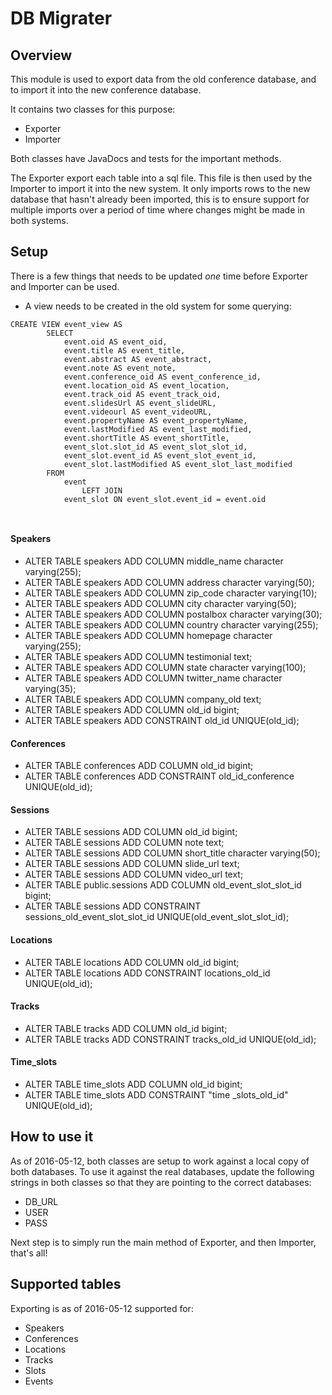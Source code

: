 # DB Migrater
## Overview
This module is used to export data from the old conference database, and to import it into the new conference database.

It contains two classes for this purpose:

* Exporter
* Importer


Both classes have JavaDocs and tests for the important methods.

The Exporter export each table into a sql file. This file is then used by the Importer to import it into the new system. It only imports rows to the new database that hasn't already been imported, this is to ensure support for multiple imports over a period of time where changes might be made in both systems.

## Setup
There is a few things that needs to be updated *one* time before Exporter and Importer can be used.

* A view needs to be created in the old system for some querying:

```
CREATE VIEW event_view AS
        SELECT 
            event.oid AS event_oid,
            event.title AS event_title,
            event.abstract AS event_abstract,
            event.note AS event_note,
            event.conference_oid AS event_conference_id,
            event.location_oid AS event_location,
            event.track_oid AS event_track_oid,
            event.slidesUrl AS event_slideURL,
            event.videourl AS event_videoURL,
            event.propertyName AS event_propertyName,
            event.lastModified AS event_last_modified,
            event.shortTitle AS event_shortTitle,
            event_slot.slot_id AS event_slot_slot_id,
            event_slot.event_id AS event_slot_event_id,
            event_slot.lastModified AS event_slot_last_modified
        FROM
            event
                LEFT JOIN
            event_slot ON event_slot.event_id = event.oid
  
            
```

#### Speakers
* ALTER TABLE speakers ADD COLUMN middle_name character varying(255);
* ALTER TABLE speakers ADD COLUMN address character varying(50);
* ALTER TABLE speakers ADD COLUMN zip_code character varying(10);
* ALTER TABLE speakers ADD COLUMN city character varying(50);
* ALTER TABLE speakers ADD COLUMN postalbox character varying(30);
* ALTER TABLE speakers ADD COLUMN country character varying(255);
* ALTER TABLE speakers ADD COLUMN homepage character varying(255);
* ALTER TABLE speakers ADD COLUMN testimonial text;
* ALTER TABLE speakers ADD COLUMN state character varying(100);
* ALTER TABLE speakers ADD COLUMN twitter_name character varying(35);
* ALTER TABLE speakers ADD COLUMN company_old text;
* ALTER TABLE speakers ADD COLUMN old_id bigint;
* ALTER TABLE speakers
  ADD CONSTRAINT old_id UNIQUE(old_id);

#### Conferences
* ALTER TABLE conferences ADD COLUMN old_id bigint;
* ALTER TABLE conferences
  ADD CONSTRAINT old_id_conference UNIQUE(old_id);

#### Sessions
* ALTER TABLE sessions ADD COLUMN old_id bigint;
* ALTER TABLE sessions ADD COLUMN note text;
* ALTER TABLE sessions ADD COLUMN short_title character varying(50);
* ALTER TABLE sessions ADD COLUMN slide_url text;
* ALTER TABLE sessions ADD COLUMN video_url text;
* ALTER TABLE public.sessions ADD COLUMN old_event_slot_slot_id bigint;
* ALTER TABLE sessions
    ADD CONSTRAINT sessions_old_event_slot_slot_id UNIQUE(old_event_slot_slot_id);

#### Locations
* ALTER TABLE locations ADD COLUMN old_id bigint;
* ALTER TABLE locations
    ADD CONSTRAINT locations_old_id UNIQUE(old_id);

#### Tracks
* ALTER TABLE tracks ADD COLUMN old_id bigint;
* ALTER TABLE tracks
    ADD CONSTRAINT tracks_old_id UNIQUE(old_id);

#### Time_slots
* ALTER TABLE time_slots ADD COLUMN old_id bigint;
* ALTER TABLE time_slots
    ADD CONSTRAINT "time _slots_old_id" UNIQUE(old_id);

## How to use it
As of 2016-05-12, both classes are setup to work against a local copy of both databases.
To use it against the real databases, update the following strings in both classes so that they are pointing to the correct databases:

* DB_URL
* USER 
* PASS

Next step is to simply run the main method of Exporter, and then Importer, that's all!

## Supported tables
Exporting is as of 2016-05-12 supported for:

* Speakers
* Conferences
* Locations
* Tracks
* Slots
* Events 



